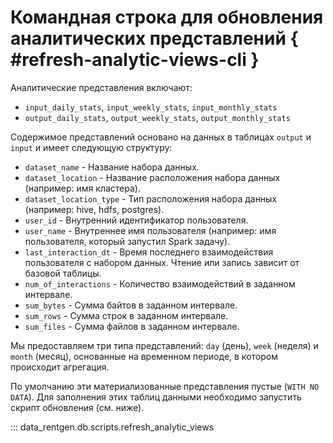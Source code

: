 # Командная строка для обновления аналитических представлений { #refresh-analytic-views-cli }

Аналитические представления включают:

- `input_daily_stats`, `input_weekly_stats`, `input_monthly_stats`
- `output_daily_stats`, `output_weekly_stats`, `output_monthly_stats`

Содержимое представлений основано на данных в таблицах `output` и `input` и имеет следующую структуру:

- `dataset_name` - Название набора данных.
- `dataset_location` - Название расположения набора данных (например: имя кластера).
- `dataset_location_type` - Тип расположения набора данных (например: hive, hdfs, postgres).
- `user_id` - Внутренний идентификатор пользователя.
- `user_name` - Внутреннее имя пользователя (например: имя пользователя, который запустил Spark задачу).
- `last_interaction_dt` - Время последнего взаимодействия пользователя с набором данных. Чтение или запись зависит от базовой таблицы.
- `num_of_interactions` - Количество взаимодействий в заданном интервале.
- `sum_bytes` - Сумма байтов в заданном интервале.
- `sum_rows` - Сумма строк в заданном интервале.
- `sum_files` - Сумма файлов в заданном интервале.

Мы предоставляем три типа представлений: `day` (день), `week` (неделя) и `month` (месяц), основанные на временном периоде, в котором происходит агрегация.

По умолчанию эти материализованные представления пустые (`WITH NO DATA`).
Для заполнения этих таблиц данными необходимо запустить скрипт обновления (см. ниже).

<!-- TODO: 
1. Добавить __init__.py в $REPO_HOME/data_rentgen/db/scripts
2. добавить docstring к скрипту
"""
Создать материализованные представления на основе входных и выходных таблиц с заданными глубинами.

Пример:
    python3 -m data_rentgen.db.scripts.create_analytics_view --depths day
"""
-->

::: data_rentgen.db.scripts.refresh_analytic_views
